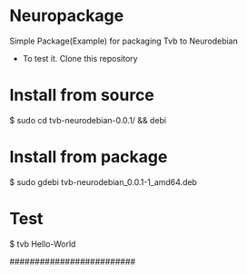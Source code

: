 # Neuropackage
Simple Package(Example) for packaging Tvb to Neurodebian

* To test it.
Clone this repository
# Install from source
$ sudo cd tvb-neurodebian-0.0.1/ && debi

# Install from package
$ sudo gdebi tvb-neurodebian_0.0.1-1_amd64.deb

# Test
$ tvb Hello-World

#########################

